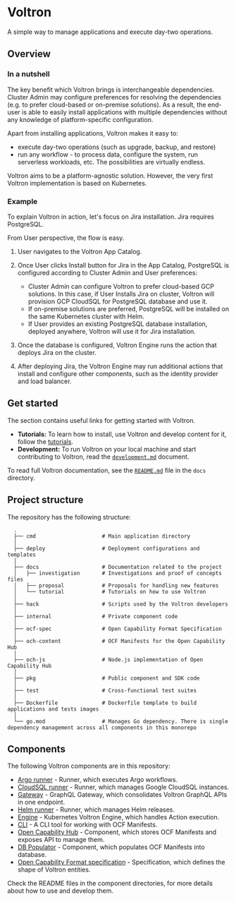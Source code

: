 # Voltron

A simple way to manage applications and execute day-two operations.

## Overview

### In a nutshell

The key benefit which Voltron brings is interchangeable dependencies. Cluster Admin may configure preferences for resolving the dependencies (e.g. to prefer cloud-based or on-premise solutions). As a result, the end-user is able to easily install applications with multiple dependencies without any knowledge of platform-specific configuration.

Apart from installing applications, Voltron makes it easy to:
- execute day-two operations (such as upgrade, backup, and restore)
- run any workflow - to process data, configure the system, run serverless workloads, etc. The possibilities are virtually endless.

Voltron aims to be a platform-agnostic solution. However, the very first Voltron implementation is based on Kubernetes.

### Example

To explain Voltron in action, let's focus on Jira installation. Jira requires PostgreSQL.

From User perspective, the flow is easy.

1. User navigates to the Voltron App Catalog.
2. Once User clicks Install button for Jira in the App Catalog, PostgreSQL is configured according to Cluster Admin and User preferences:
   
   - Cluster Admin can configure Voltron to prefer cloud-based GCP solutions. In this case, if User Installs Jira on cluster, Voltron will provision GCP CloudSQL for PostgreSQL database and use it.
   - If on-premise solutions are preferred, PostgreSQL will be installed on the same Kubernetes cluster with Helm.
   - If User provides an existing PostgreSQL database installation, deployed anywhere, Voltron will use it for Jira installation.
   
3. Once the database is configured, Voltron Engine runs the action that deploys Jira on the cluster.
4. After deploying Jira, the Voltron Engine may run additional actions that install and configure other components, such as the identity provider and load balancer.

## Get started

The section contains useful links for getting started with Voltron.

- **Tutorials:** To learn how to install, use Voltron and develop content for it, follow the [tutorials](./docs/tutorial).
- **Development:** To run Voltron on your local machine and start contributing to Voltron, read the [`development.md`](./docs/development.md) document.

To read full Voltron documentation, see the [`README.md`](./docs/README.md) file in the `docs` directory.

## Project structure

The repository has the following structure:

```
  .
  ├── cmd                     # Main application directory
  │
  ├── deploy                  # Deployment configurations and templates
  │
  ├── docs                    # Documentation related to the project
  │   ├── investigation       # Investigations and proof of concepts files
  │   ├── proposal            # Proposals for handling new features
  │   └── tutorial            # Tutorials on how to use Voltron
  │
  ├── hack                    # Scripts used by the Voltron developers
  │
  ├── internal                # Private component code
  │
  ├── ocf-spec                # Open Capability Format Specification
  │
  ├── och-content             # OCF Manifests for the Open Capability Hub
  │
  ├── och-js                  # Node.js implementation of Open Capability Hub
  │
  ├── pkg                     # Public component and SDK code
  │
  ├── test                    # Cross-functional test suites
  │
  ├── Dockerfile              # Dockerfile template to build applications and tests images
  │
  └── go.mod                  # Manages Go dependency. There is single dependency management across all components in this monorepo
```

## Components

The following Voltron components are in this repository:
- [Argo runner](./cmd/argo-runner) - Runner, which executes Argo workflows.
- [CloudSQL runner](./cmd/cloudsql-runner) - Runner, which manages Google CloudSQL instances.
- [Gateway](./cmd/gateway) - GraphQL Gateway, which consolidates Voltron GraphQL APIs in one endpoint.
- [Helm runner](./cmd/helm-runner) - Runner, which manages Helm releases.
- [Engine](./cmd/k8s-engine) - Kubernetes Voltron Engine, which handles Action execution.
- [CLI](./cmd/ocftool) - A CLI tool for working with OCF Manifests.
- [Open Capability Hub](./och-js) - Component, which stores OCF Manifests and exposes API to manage them.
- [DB Populator](./cmd/populator) - Component, which populates OCF Manifests into database.
- [Open Capability Format specification](./ocf-spec) - Specification, which defines the shape of Voltron entities.

Check the README files in the component directories, for more details about how to use and develop them.


